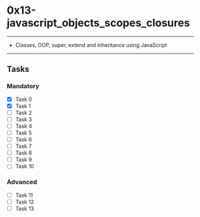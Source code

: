 # 0x13-javascript_objects_scopes_closures

---

* Classes, OOP, super, extend and inheritance using JavaScript

---

## Tasks

### Mandatory

* [x] Task 0
* [x] Task 1
* [ ] Task 2
* [ ] Task 3
* [ ] Task 4
* [ ] Task 5
* [ ] Task 6
* [ ] Task 7
* [ ] Task 8
* [ ] Task 9
* [ ] Task 10

### Advanced

* [ ] Task 11
* [ ] Task 12
* [ ] Task 13
